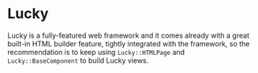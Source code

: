 # Lucky

Lucky is a fully-featured web framework and it comes already with a great
built-in HTML builder feature, tightly integrated with the framework, so the
recommendation is to keep using `Lucky::HTMLPage` and `Lucky::BaseComponent` to
build Lucky views.
